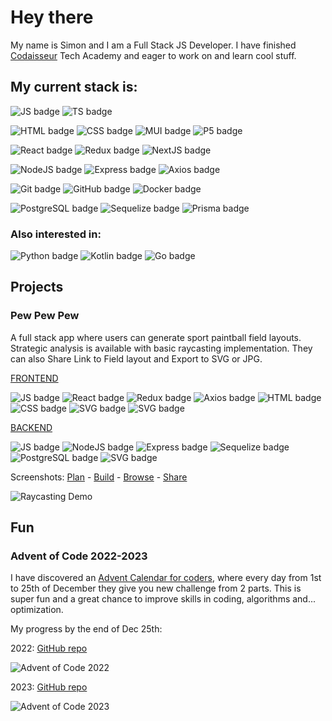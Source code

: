 # Hey there

My name is Simon and I am a Full Stack JS Developer. I have finished [Codaisseur](http://www.codaisseur.com) Tech Academy and eager to work on and learn cool stuff.

## My current stack is:
![JS badge](https://img.shields.io/badge/JavaScript-badge?color=F7DF1E&logo=javascript&style=for-the-badge&logoColor=black)
![TS badge](https://img.shields.io/badge/TypeScript-badge?color=3178C6&logo=typescript&style=for-the-badge&logoColor=white)

![HTML badge](https://img.shields.io/badge/HTML-badge?color=E34F26&logo=html5&style=for-the-badge&logoColor=white)
![CSS badge](https://img.shields.io/badge/CSS-badge?color=1572B6&logo=css3&style=for-the-badge&logoColor=white)
![MUI badge](https://img.shields.io/badge/Material_UI-badge?color=007FFF&logo=mui&style=for-the-badge&logoColor=white)
![P5 badge](https://img.shields.io/badge/P5.JS-badge?color=ED225D&logo=p5.js&style=for-the-badge&logoColor=white)

![React badge](https://img.shields.io/badge/React-badge?color=61DAFB&logo=react&style=for-the-badge&logoColor=black)
![Redux badge](https://img.shields.io/badge/Redux-badge?color=764ABC&logo=redux&style=for-the-badge&logoColor=white)
![NextJS badge](https://img.shields.io/badge/Next.js-badge?color=000&logo=nextdotjs&style=for-the-badge&logoColor=white)

![NodeJS badge](https://img.shields.io/badge/Node.JS-badge?color=339933&logo=nodedotjs&style=for-the-badge&logoColor=white)
![Express badge](https://img.shields.io/badge/Express-badge?color=000&logo=express&style=for-the-badge&logoColor=white)
![Axios badge](https://img.shields.io/badge/Axios-badge?color=5A29E4&logo=axios&style=for-the-badge&logoColor=white)

![Git badge](https://img.shields.io/badge/Git-badge?color=F05032&logo=git&style=for-the-badge&logoColor=white)
![GitHub badge](https://img.shields.io/badge/GitHub-badge?color=181717&logo=github&style=for-the-badge&logoColor=white)
![Docker badge](https://img.shields.io/badge/Docker-badge?color=2496ED&logo=docker&style=for-the-badge&logoColor=white)

![PostgreSQL badge](https://img.shields.io/badge/PostgreSQL-badge?color=4169E1&logo=postgresql&style=for-the-badge&logoColor=white)
![Sequelize badge](https://img.shields.io/badge/Sequelize-badge?color=52B0E7&logo=sequelize&style=for-the-badge&logoColor=white)
![Prisma badge](https://img.shields.io/badge/Prisma-badge?color=2D3748&logo=prisma&style=for-the-badge&logoColor=white)

### Also interested in:
![Python badge](https://img.shields.io/badge/Python-badge?color=3776AB&logo=python&style=for-the-badge&logoColor=white)
![Kotlin badge](https://img.shields.io/badge/Kotlin-badge?color=7F52FF&logo=kotlin&style=for-the-badge&logoColor=white)
![Go badge](https://img.shields.io/badge/Go-badge?color=00ADD8&logo=go&style=for-the-badge&logoColor=white)

## Projects

### Pew Pew Pew

A full stack app where users can generate sport paintball field layouts. Strategic analysis is available with basic raycasting implementation.
They can also Share Link to Field layout and Export to SVG or JPG.

[FRONTEND](https://github.com/madz42/pbevents-front)

![JS badge](https://img.shields.io/badge/JavaScript-badge?color=444&logo=javascript&style=flat-square)
![React badge](https://img.shields.io/badge/React-badge?color=444&logo=react&style=flat-square)
![Redux badge](https://img.shields.io/badge/Redux-badge?color=444&logo=redux&style=flat-square)
![Axios badge](https://img.shields.io/badge/Axios-badge?color=444&logo=axios&style=flat-square)
![HTML badge](https://img.shields.io/badge/HTML-badge?color=444&logo=html5&style=flat-square&logoColor=orange)
![CSS badge](https://img.shields.io/badge/CSS-badge?color=444&logo=css3&style=flat-square&logoColor=blue)
![SVG badge](https://img.shields.io/badge/SVG-badge?color=444&logo=svg&style=flat-square)
![SVG badge](https://img.shields.io/badge/SVG-badge?color=444&logo=svg&style=flat-square)

[BACKEND](https://github.com/madz42/pbevents-back)

![JS badge](https://img.shields.io/badge/JavaScript-badge?color=444&logo=javascript&style=flat-square)
![NodeJS badge](https://img.shields.io/badge/Node.JS-badge?color=444&logo=nodedotjs&style=flat-square)
![Express badge](https://img.shields.io/badge/Express-badge?color=444&logo=express&style=flat-square)
![Sequelize badge](https://img.shields.io/badge/Sequelize-badge?color=444&logo=sequelize&style=flat-square)
![PostgreSQL badge](https://img.shields.io/badge/PostgreSQL-badge?color=444&logo=postgresql&style=flat-square)
![SVG badge](https://img.shields.io/badge/SVG-badge?color=444&logo=svg&style=flat-square)

Screenshots: [Plan](http://paranoidreptiloid.com/img/pic4.png) - [Build](http://paranoidreptiloid.com/img/pic3.png) - [Browse](http://paranoidreptiloid.com/img/pic1.png) - [Share](http://paranoidreptiloid.com/img/pic5.png)

![Raycasting Demo](http://paranoidreptiloid.com/img/pew_animate.gif)

## Fun

### Advent of Code 2022-2023

I have discovered an [Advent Calendar for coders](https://adventofcode.com/), where every day from 1st to 25th of December they give you new challenge from 2 parts. This is super fun and a great chance to improve skills in coding, algorithms and... optimization.

My progress by the end of Dec 25th:

2022: [GitHub repo](https://github.com/madz42/advent2022)

![Advent of Code 2022](http://paranoidreptiloid.com/img/aoc2022.png#2)

2023: [GitHub repo](https://github.com/madz42/advent2023)

![Advent of Code 2023](http://paranoidreptiloid.com/img/aoc2023.png)
